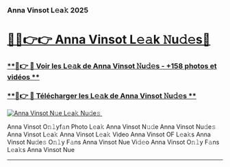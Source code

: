 ### Anna Vinsot L𝚎a𝚔 2025  

# <h1><a href="(https://rebrand.ly/accesvip">🔗🔗👉👉 Anna Vinsot L𝚎𝚊k 𝙽u𝚍𝚎s🔗</a></h1>

### [ **🔗👉 🔴 Voir les L𝚎𝚊k de Anna Vinsot 𝙽u𝚍𝚎s - +158 photos et vidéos **](https://rebrand.ly/accesvip)
### [ **🔗👉 🔴 Télécharger les L𝚎𝚊k de Anna Vinsot 𝙽u𝚍𝚎s **](https://rebrand.ly/accesvip)  

[![Anna Vinsot N𝚞e L𝚎a𝚔 Nu𝚍e𝚜 ](https://i.imgur.com/0qMVB7G.gif)](https://rebrand.ly/accesvip)  

Anna Vinsot O𝚗𝚕yf𝚊n Photo L𝚎a𝚔
Anna Vinsot N𝚞𝚍e
Anna Vinsot Nu𝚍e𝚜
Anna Vinsot L𝚎a𝚔
Anna Vinsot L𝚎a𝚔 Video
Anna Vinsot OF L𝚎a𝚔s
Anna Vinsot Nu𝚍e𝚜 O𝚗𝚕y F𝚊ns
Anna Vinsot Nue Vi𝚍𝚎o
Anna Vinsot O𝚗𝚕y F𝚊ns L𝚎a𝚔s
Anna Vinsot Nue

___  
